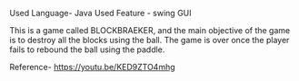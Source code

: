 Used Language- Java
Used Feature - swing GUI

This is a game called BLOCKBRAEKER, and the main objective of the game is to destroy all the blocks using the ball.
The game is over once the player fails to rebound the ball using the paddle.

Reference- https://youtu.be/KED9ZTO4mhg
